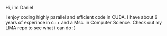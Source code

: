 Hi, i'm Daniel

I enjoy coding highly parallel and efficient code in CUDA. I have about 6 years of experince in c++ and a Msc. in Computer Science.
Check out my LIMA repo to see what i can do :)
